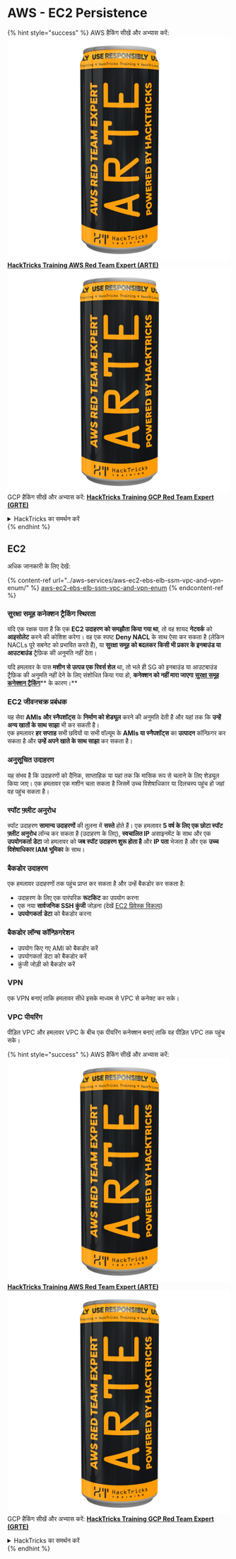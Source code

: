 # AWS - EC2 Persistence

{% hint style="success" %}
AWS हैकिंग सीखें और अभ्यास करें:<img src="../../../.gitbook/assets/image (1) (1) (1).png" alt="" data-size="line">[**HackTricks Training AWS Red Team Expert (ARTE)**](https://training.hacktricks.xyz/courses/arte)<img src="../../../.gitbook/assets/image (1) (1) (1).png" alt="" data-size="line">\
GCP हैकिंग सीखें और अभ्यास करें: <img src="../../../.gitbook/assets/image (2).png" alt="" data-size="line">[**HackTricks Training GCP Red Team Expert (GRTE)**<img src="../../../.gitbook/assets/image (2).png" alt="" data-size="line">](https://training.hacktricks.xyz/courses/grte)

<details>

<summary>HackTricks का समर्थन करें</summary>

* [**सदस्यता योजनाएँ**](https://github.com/sponsors/carlospolop) देखें!
* **हमारे साथ जुड़ें** 💬 [**Discord समूह**](https://discord.gg/hRep4RUj7f) या [**टेलीग्राम समूह**](https://t.me/peass) या **हमारा अनुसरण करें** **Twitter** 🐦 [**@hacktricks\_live**](https://twitter.com/hacktricks_live)**.**
* **हैकिंग ट्रिक्स साझा करें और** [**HackTricks**](https://github.com/carlospolop/hacktricks) और [**HackTricks Cloud**](https://github.com/carlospolop/hacktricks-cloud) गिटहब रिपोजिटरी में PR सबमिट करें।

</details>
{% endhint %}

## EC2

अधिक जानकारी के लिए देखें:

{% content-ref url="../aws-services/aws-ec2-ebs-elb-ssm-vpc-and-vpn-enum/" %}
[aws-ec2-ebs-elb-ssm-vpc-and-vpn-enum](../aws-services/aws-ec2-ebs-elb-ssm-vpc-and-vpn-enum/)
{% endcontent-ref %}

### सुरक्षा समूह कनेक्शन ट्रैकिंग स्थिरता

यदि एक रक्षक पाता है कि एक **EC2 उदाहरण को समझौता किया गया था**, तो वह शायद **नेटवर्क** को **आइसोलेट** करने की कोशिश करेगा। वह एक स्पष्ट **Deny NACL** के साथ ऐसा कर सकता है (लेकिन NACLs पूरे सबनेट को प्रभावित करते हैं), या **सुरक्षा समूह को बदलकर** **किसी भी प्रकार के इनबाउंड या आउटबाउंड** ट्रैफ़िक की अनुमति नहीं देता।

यदि हमलावर के पास **मशीन से उत्पन्न एक रिवर्स शेल** था, तो भले ही SG को इनबाउंड या आउटबाउंड ट्रैफ़िक की अनुमति नहीं देने के लिए संशोधित किया गया हो, **कनेक्शन को नहीं मारा जाएगा** [**सुरक्षा समूह कनेक्शन ट्रैकिंग**](https://docs.aws.amazon.com/AWSEC2/latest/UserGuide/security-group-connection-tracking.html)** के कारण।**

### EC2 जीवनचक्र प्रबंधक

यह सेवा **AMIs और स्नैपशॉट्स** के **निर्माण को शेड्यूल** करने की अनुमति देती है और यहां तक कि **उन्हें अन्य खातों के साथ साझा** भी कर सकती है।\
एक हमलावर **हर सप्ताह** सभी छवियों या सभी वॉल्यूम के **AMIs या स्नैपशॉट्स** का **उत्पादन** कॉन्फ़िगर कर सकता है और **उन्हें अपने खाते के साथ साझा** कर सकता है।

### अनुसूचित उदाहरण

यह संभव है कि उदाहरणों को दैनिक, साप्ताहिक या यहां तक कि मासिक रूप से चलाने के लिए शेड्यूल किया जाए। एक हमलावर एक मशीन चला सकता है जिसमें उच्च विशेषाधिकार या दिलचस्प पहुंच हो जहां वह पहुंच सकता है।

### स्पॉट फ़्लीट अनुरोध

स्पॉट उदाहरण **सामान्य उदाहरणों** की तुलना में **सस्ते** होते हैं। एक हमलावर **5 वर्ष के लिए एक छोटा स्पॉट फ़्लीट अनुरोध** लॉन्च कर सकता है (उदाहरण के लिए), **स्वचालित IP** असाइनमेंट के साथ और एक **उपयोगकर्ता डेटा** जो हमलावर को **जब स्पॉट उदाहरण शुरू होता है** और **IP पता** भेजता है और एक **उच्च विशेषाधिकार IAM भूमिका** के साथ।

### बैकडोर उदाहरण

एक हमलावर उदाहरणों तक पहुंच प्राप्त कर सकता है और उन्हें बैकडोर कर सकता है:

* उदाहरण के लिए एक पारंपरिक **रूटकिट** का उपयोग करना
* एक नया **सार्वजनिक SSH कुंजी** जोड़ना (देखें [EC2 प्रिवेस्क विकल्प](../aws-privilege-escalation/aws-ec2-privesc.md))
* **उपयोगकर्ता डेटा** को बैकडोर करना

### **बैकडोर लॉन्च कॉन्फ़िगरेशन**

* उपयोग किए गए AMI को बैकडोर करें
* उपयोगकर्ता डेटा को बैकडोर करें
* कुंजी जोड़ी को बैकडोर करें

### VPN

एक VPN बनाएं ताकि हमलावर सीधे इसके माध्यम से VPC से कनेक्ट कर सके।

### VPC पीयरिंग

पीड़ित VPC और हमलावर VPC के बीच एक पीयरिंग कनेक्शन बनाएं ताकि वह पीड़ित VPC तक पहुंच सके।

{% hint style="success" %}
AWS हैकिंग सीखें और अभ्यास करें:<img src="../../../.gitbook/assets/image (1) (1) (1).png" alt="" data-size="line">[**HackTricks Training AWS Red Team Expert (ARTE)**](https://training.hacktricks.xyz/courses/arte)<img src="../../../.gitbook/assets/image (1) (1) (1).png" alt="" data-size="line">\
GCP हैकिंग सीखें और अभ्यास करें: <img src="../../../.gitbook/assets/image (2).png" alt="" data-size="line">[**HackTricks Training GCP Red Team Expert (GRTE)**<img src="../../../.gitbook/assets/image (2).png" alt="" data-size="line">](https://training.hacktricks.xyz/courses/grte)

<details>

<summary>HackTricks का समर्थन करें</summary>

* [**सदस्यता योजनाएँ**](https://github.com/sponsors/carlospolop) देखें!
* **हमारे साथ जुड़ें** 💬 [**Discord समूह**](https://discord.gg/hRep4RUj7f) या [**टेलीग्राम समूह**](https://t.me/peass) या **हमारा अनुसरण करें** **Twitter** 🐦 [**@hacktricks\_live**](https://twitter.com/hacktricks_live)**.**
* **हैकिंग ट्रिक्स साझा करें और** [**HackTricks**](https://github.com/carlospolop/hacktricks) और [**HackTricks Cloud**](https://github.com/carlospolop/hacktricks-cloud) गिटहब रिपोजिटरी में PR सबमिट करें।

</details>
{% endhint %}
